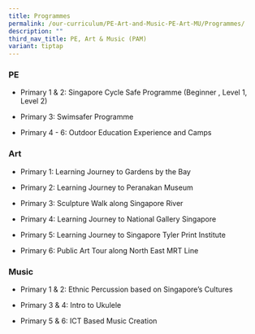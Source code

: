 ```yaml
---
title: Programmes
permalink: /our-curriculum/PE-Art-and-Music-PE-Art-MU/Programmes/
description: ""
third_nav_title: PE, Art & Music (PAM)
variant: tiptap
---
```

<h3><strong>PE</strong></h3>
<ul data-tight="true" class="tight">
<li>
<p>Primary 1 &amp; 2: Singapore Cycle Safe Programme (Beginner , Level 1,
Level 2)</p>
</li>
<li>
<p>Primary 3: Swimsafer Programme</p>
</li>
<li>
<p>Primary 4 - 6: Outdoor Education Experience and Camps</p>
</li>
</ul>
<h3><strong>Art</strong></h3>
<ul data-tight="true" class="tight">
<li>
<p>Primary 1: Learning Journey to Gardens by the Bay</p>
</li>
<li>
<p>Primary 2: Learning Journey to Peranakan Museum</p>
</li>
<li>
<p>Primary 3: Sculpture Walk along Singapore River</p>
</li>
<li>
<p>Primary 4: Learning Journey to National Gallery Singapore</p>
</li>
<li>
<p>Primary 5: Learning Journey to Singapore Tyler Print Institute</p>
</li>
<li>
<p>Primary 6: Public Art Tour along North East MRT Line</p>
</li>
</ul>
<h3><strong>Music</strong></h3>
<ul data-tight="true" class="tight">
<li>
<p>Primary 1 &amp; 2: Ethnic Percussion based on Singapore’s Cultures</p>
</li>
<li>
<p>Primary 3 &amp; 4: Intro to Ukulele</p>
</li>
<li>
<p>Primary 5 &amp; 6: ICT Based Music Creation</p>
</li>
</ul>
<p></p>